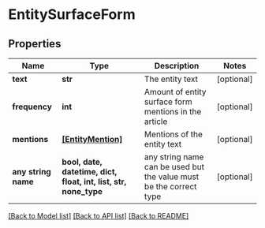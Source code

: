 # EntitySurfaceForm


## Properties
Name | Type | Description | Notes
------------ | ------------- | ------------- | -------------
**text** | **str** | The entity text | [optional] 
**frequency** | **int** | Amount of entity surface form mentions in the article | [optional] 
**mentions** | [**[EntityMention]**](EntityMention.md) | Mentions of the entity text | [optional] 
**any string name** | **bool, date, datetime, dict, float, int, list, str, none_type** | any string name can be used but the value must be the correct type | [optional]

[[Back to Model list]](../README.md#documentation-for-models) [[Back to API list]](../README.md#documentation-for-api-endpoints) [[Back to README]](../README.md)


